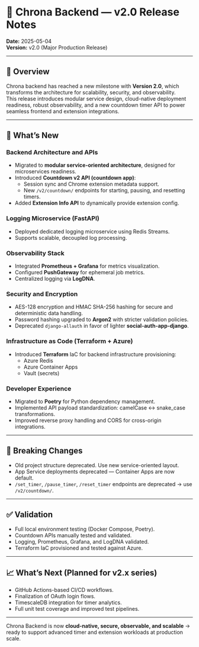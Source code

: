# 🚀 Chrona Backend — v2.0 Release Notes

**Date:** 2025-05-04  
**Version:** v2.0 (Major Production Release)

---

## 📌 Overview

Chrona backend has reached a new milestone with **Version 2.0**, which transforms the architecture for scalability, security, and observability.  
This release introduces modular service design, cloud-native deployment readiness, robust observability, and a new countdown timer API to power seamless frontend and extension integrations.

---

## 🎉 What’s New

### Backend Architecture and APIs
- Migrated to **modular service-oriented architecture**, designed for microservices readiness.
- Introduced **Countdown v2 API (countdown app)**:
  - Session sync and Chrome extension metadata support.
  - New `/v2/countdown/` endpoints for starting, pausing, and resetting timers.
- Added **Extension Info API** to dynamically provide extension config.

### Logging Microservice (FastAPI)
- Deployed dedicated logging microservice using Redis Streams.
- Supports scalable, decoupled log processing.

### Observability Stack
- Integrated **Prometheus + Grafana** for metrics visualization.
- Configured **PushGateway** for ephemeral job metrics.
- Centralized logging via **LogDNA**.

### Security and Encryption
- AES-128 encryption and HMAC SHA-256 hashing for secure and deterministic data handling.
- Password hashing upgraded to **Argon2** with stricter validation policies.
- Deprecated `django-allauth` in favor of lighter **social-auth-app-django**.

### Infrastructure as Code (Terraform + Azure)
- Introduced **Terraform** IaC for backend infrastructure provisioning:
  - Azure Redis
  - Azure Container Apps
  - Vault (secrets)

### Developer Experience
- Migrated to **Poetry** for Python dependency management.
- Implemented API payload standardization: camelCase <-> snake_case transformations.
- Improved reverse proxy handling and CORS for cross-origin integrations.

---

## 🛑 Breaking Changes

- Old project structure deprecated. Use new service-oriented layout.
- App Service deployments deprecated — Container Apps are now default.
- `/set_timer`, `/pause_timer`, `/reset_timer` endpoints are deprecated → use `/v2/countdown/`.

---

## ✅ Validation

- Full local environment testing (Docker Compose, Poetry).
- Countdown APIs manually tested and validated.
- Logging, Prometheus, Grafana, and LogDNA validated.
- Terraform IaC provisioned and tested against Azure.

---

## 📈 What’s Next (Planned for v2.x series)

- GitHub Actions-based CI/CD workflows.
- Finalization of OAuth login flows.
- TimescaleDB integration for timer analytics.
- Full unit test coverage and improved test pipelines.

---

Chrona Backend is now **cloud-native, secure, observable, and scalable** → ready to support advanced timer and extension workloads at production scale.